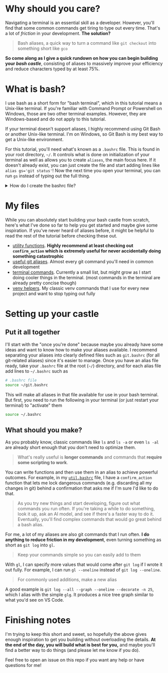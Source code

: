 # Why should you care?
Navigating a terminal is an essential skill as a developer. However, you'll find that some common commands get tiring to type out every time. That's a lot of *friction* in your development. **The solution?**

> Bash aliases, a quick way to turn a command like `git checkout` into something short like `gco`

**So come along as I give a quick rundown on how you can begin building your *bash castle***, consisting of aliases to massively improve your efficiency and reduce characters typed by at least 75\%.

# What is bash?
I use bash as a short form for "bash terminal", which in this tutorial means a Unix-like terminal. If you're familiar with Command Prompt or Powershell on Windows, those are two other terminal examples. However, they are Windows-based and do not apply to this tutorial.  

If your terminal doesn’t support aliases, I highly recommend using Git Bash or another Unix-like terminal. I'm on Windows, so Git Bash is my best way to get a Unix-like environment.  

For this tutorial, you'll need what's known as a `.bashrc` file. This is found in your root directory, `~/`. It controls what is done on initialization of your terminal as well as allows you to create `aliases`, the main focus here. If it doesn't already exist, you can just create the file and start adding lines like `alias gs='git status'`! Now the next time you open your terminal, you can run `gs` instead of typing out the full thing.

<details>
    <summary>How do I create the bashrc file?</summary>

    cd ~
    vim .bashrc
    # if you don't have vim, nano and vi are other text editors you can use

</details>

# My files
While you can absolutely start building your bash castle from scratch, here's what I've done so far to help you get started and maybe give some inspiration. If you've never heard of aliases before, it might be helpful to read the rest of the tutorial before checking these out.

- [utility functions](./helper-files/bash/util.bashrc). **Highly recommend at least checking out `confirm_action` which is extremely useful for never accidentally doing something catastrophic**
- [useful git aliases](./helper-files/bash/git.bashrc). Almost every git command you'll need in common development
- [terminal commands](./helper-files/bash/terminal.bashrc). Currently a small list, but might grow as I start doing cooler things in the terminal. (most commands in the terminal are already pretty concise though)
- [venv helpers](./helper-files/bash/venv.bashrc). My classic venv commands that I use for every new project and want to stop typing out fully

# Setting up your castle
## Put it all together
I'll start with the "once you're done" because maybe you already have some ideas and want to know how to make your aliases available. I recommend separating your aliases into clearly defined files such as `git.bashrc` (for all git-related aliases) since it's easier to manage. Once you have an alias file ready, take your `.bashrc` file at the root (`~/`) directory, and for each alias file add lines to `~/.bashrc` such as
```bash
# .bashrc file
source ~/git.bashrc
```
This will make all aliases in that file available for use in your bash terminal. But first, you need to run the following in your terminal (or just restart your terminal) to "activate" them
```bash
source ~/.bashrc
```

## What should you make?
As you probably know, classic commands like `ls` and `ls -a` or even `ls -al` are already short enough that you don't need to optimize them.
> What's really useful is **longer commands** and commands that **require some scripting to work**.

You can write functions and then use them in an alias to achieve powerful outcomes. For example, in my [`util.bashrc`](./helper-files/bash/util.bashrc) file, I have a `confirm_action` function that lets me lock dangerous commands (e.g. discarding all my changes in git) behind a confirmation that asks me if I'm sure I'd like to do that.

> As you try new things and start developing, figure out what commands you run often. If you're taking a while to do something, look it up, ask an AI model, and see if there's a faster way to do it. Eventually, you'll find complex commands that would go great behind a bash alias.

For me, a lot of my aliases are also git commands that I run often. **I do anything to reduce friction in my development**, even turning something as short as `git log` into `gl`.
> Keep your commands simple so you can easily add to them

With `gl`, I can specify more values that would come after `git log` if I wrote it out fully. For example, I can run `gl --oneline` instead of `git log --oneline`.

> For commonly used additions, make a new alias

A good example is `git log --all --graph --oneline --decorate -n 25`, which I alias with the simple `glg`. It produces a nice tree graph similar to what you'd see on VS Code.

# Finishing notes
I'm trying to keep this short and sweet, so hopefully the above gives enough inspiration to get you building without overloading the details. **At the end of the day, you will build what is best for you,** and maybe you'll find a better way to do things (and please let me know if you do).  

Feel free to open an issue on this repo if you want any help or have questions for me!
